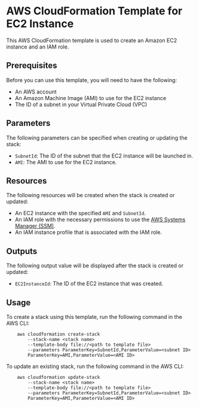 # AWS CloudFormation Template for EC2 Instance

This AWS CloudFormation template is used to create an Amazon EC2 instance and an IAM role.

## Prerequisites

Before you can use this template, you will need to have the following:

- An AWS account
- An Amazon Machine Image (AMI) to use for the EC2 instance
- The ID of a subnet in your Virtual Private Cloud (VPC)

## Parameters

The following parameters can be specified when creating or updating the stack:

- `SubnetId`: The ID of the subnet that the EC2 instance will be launched in.
- `AMI`: The AMI to use for the EC2 instance.

## Resources

The following resources will be created when the stack is created or updated:

- An EC2 instance with the specified `AMI` and `SubnetId`.
- An IAM role with the necessary permissions to use the [AWS Systems Manager (SSM)](https://aws.amazon.com/systems-manager/).
- An IAM instance profile that is associated with the IAM role.

## Outputs

The following output value will be displayed after the stack is created or updated:

- `EC2InstanceId`: The ID of the EC2 instance that was created.

## Usage

To create a stack using this template, run the following command in the AWS CLI:

        aws cloudformation create-stack
            --stack-name <stack name>
            --template-body file://<path to template file>
            --parameters ParameterKey=SubnetId,ParameterValue=<subnet ID>
            ParameterKey=AMI,ParameterValue=<AMI ID>

To update an existing stack, run the following command in the AWS CLI:

        aws cloudformation update-stack
            --stack-name <stack name>
            --template-body file://<path to template file>
            --parameters ParameterKey=SubnetId,ParameterValue=<subnet ID>
            ParameterKey=AMI,ParameterValue=<AMI ID>



